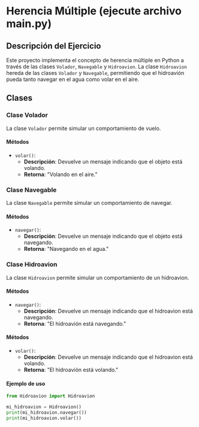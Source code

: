 # Herencia Múltiple (ejecute archivo main.py)

## Descripción del Ejercicio

Este proyecto implementa el concepto de herencia múltiple en Python a través de las clases `Volador`, `Navegable` y `Hidroavion`. La clase `Hidroavion` hereda de las clases `Volador` y `Navegable`, permitiendo que el hidroavión pueda tanto navegar en el agua como volar en el aire.

## Clases

### Clase Volador

La clase `Volador` permite simular un comportamiento de vuelo.

#### Métodos

- `volar()`: 
  - **Descripción**: Devuelve un mensaje indicando que el objeto está volando.
  - **Retorna**: "Volando en el aire."

### Clase Navegable

La clase `Navegable` permite simular un comportamiento de navegar.

#### Métodos

- `navegar()`: 
  - **Descripción**: Devuelve un mensaje indicando que el objeto está navegando.
  - **Retorna**: "Navegando en el agua."
 
### Clase Hidroavion

La clase `Hidroavion` permite simular un comportamiento de un hidroavion.

#### Métodos

- `navegar()`: 
  - **Descripción**: Devuelve un mensaje indicando que el hidroavion está navegando.
  - **Retorna**: "El hidroavión está navegando."
 
#### Métodos

- `volar()`: 
  - **Descripción**: Devuelve un mensaje indicando que el hidroavion está volando.
  - **Retorna**: "El hidroavión está volando."


#### Ejemplo de uso

```python
from Hidroavion import Hidroavion

mi_hidroavion = Hidroavion()
print(mi_hidroavion.navegar())
print(mi_hidroavion.volar())
